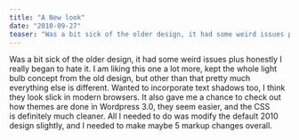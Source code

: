 ```yaml
---
title: "A New look"
date: "2010-09-27"
teaser: "Was a bit sick of the older design, it had some weird issues plus honestly I really began to hate it. I am liking this one a lot more, kept the whole light bulb concept from the old design, but other than that pretty much everything else is different. Wanted to incorporate text shadows too, I think they look slick in modern browsers..."
---
```


Was a bit sick of the older design, it had some weird issues plus honestly I really began to hate it. I am liking this one a lot more, kept the whole light bulb concept from the old design, but other than that pretty much everything else is different. Wanted to incorporate text shadows too, I think they look slick in modern browsers. It also gave me a chance to check out how themes are done in Wordpress 3.0, they seem easier, and the CSS is definitely much cleaner. All I needed to do was modify the default 2010 design slightly, and I needed to make maybe 5 markup changes overall.
